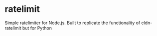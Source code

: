 # ratelimit
Simple ratelimiter for Node.js. Built to replicate the functionality of cldn-ratelimit but for Python
